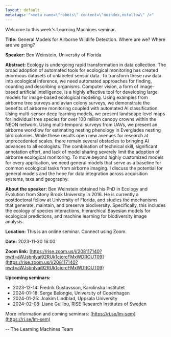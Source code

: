 ```yaml
---
layout: default
metatags: "<meta name=\"robots\" content=\"noindex,nofollow\" />"
---
```

Welcome to this week's Learning Machines seminar.

**Title:** General Models for Airborne Wildlife Detection. Where are we? Where are we going?

**Speaker:** Ben Weinstein, University of Florida

**Abstract:** Ecology is undergoing rapid transformation in data collection. The broad adoption of automated tools for ecological monitoring has created enormous datasets of unlabeled sensor data. To transform these raw data into ecological inference, we need automated approaches for finding, counting and describing organisms. Computer vision, a form of image-based artificial intelligence, is a highly effective tool for developing large models for image-based ecological modeling. Using examples from airborne tree surveys and avian colony surveys, we demonstrate the benefits of airborne monitoring coupled with automated AI classification. Using multi-sensor deep learning models, we present landscape level maps for individual tree species for over 100 million canopy crowns within the NEON network. Using multi-temporal surveys from UAVs, we present an airborne workflow for estimating nesting phenology in Everglades nesting bird colonies. While these results open new avenues for research at unprecedented scales, there remain several obstacles to bringing AI advances to all ecologists. The combination of technical skill, significant annotation effort, and lack of model sharing severely limit the adoption of airborne ecological monitoring. To move beyond highly customized models for every application, we need general models that serve as a baseline for common ecological tasks from airborne imaging. I discuss the potential for general models and the hope for data integration across acquisition systems, taxa and geography.

**About the speaker:** Ben Weinstein obtained his PhD in Ecology and Evolution from Stony Brook University in 2016. He is currently a postdoctoral fellow at University of Florida, and studies the mechanisms that generate, maintain, and preserve biodiversity. Specifically, this includes the ecology of species interactions, hierarchical Bayesian models for ecological predictions, and machine learning for biodiversity image analysis.

**Location:** This is an online seminar. Connect using Zoom.

**Date:** 2023-11-30 16:00

**Zoom link:** [https://rise.zoom.us/j/208117140?pwd=aWJsbnIyai92RUk1cjcrcFMxWDROUT09](https://rise.zoom.us/j/208117140?pwd=aWJsbnIyai92RUk1cjcrcFMxWDROUT09)

**Upcoming seminars:**

* 2023-12-14: Fredrik Gustavsson, Karolinska Institutet
* 2024-01-18: Serge Belongie, University of Copenhagen
* 2024-01-25: Joakim Lindblad, Uppsala University
* 2024-02-08: Liane Guillou, RISE Research Institutes of Sweden

More information and coming seminars: [https://ri.se/lm-sem](https://ri.se/lm-sem)

-- The Learning Machines Team

